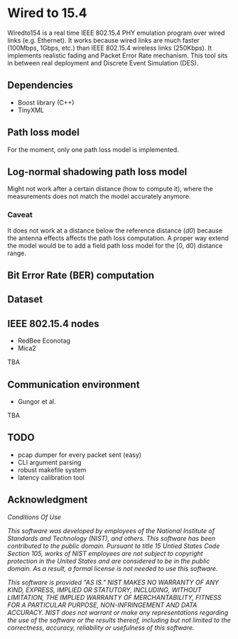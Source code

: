 Wired to 15.4
=============

Wiredto154 is a real time IEEE 802.15.4 PHY emulation program over wired links
(e.g. Ethernet). It works because wired links are much faster (100Mbps, 1Gbps, etc.)
than IEEE 802.15.4 wireless links (250Kbps).
It implements realistic fading and Packet Error Rate mechanism.
This tool sits in between real deployment and Discrete Event Simulation (DES).

Dependencies
------------

* Boost library (C++)
* TinyXML


Path loss model
---------------

For the moment, only one path loss model is implemented.

## Log-normal shadowing path loss model


Might not work after a certain distance (how to compute it), where the
measurements does not match the model accurately anymore.

### Caveat

It does not work at a distance below the reference distance (*d0*)
because the antenna effects affects the path loss computation.
A proper way extend the model would be to add a field path loss model for the
[0, d0) distance range.


Bit Error Rate (BER) computation
--------------------------------


Dataset
-------

## IEEE 802.15.4 nodes

* RedBee Econotag
* Mica2

TBA

## Communication environment

* Gungor et al.

TBA

TODO
----

* pcap dumper for every packet sent (easy)
* CLI argument parsing
* robust makefile system
* latency calibration tool



Acknowledgment
--------------

<em>
Conditions Of Use

This software was developed by employees of the National Institute of
Standards and Technology (NIST), and others.
This software has been contributed to the public domain.
Pursuant to title 15 Untied States Code Section 105, works of NIST
employees are not subject to copyright protection in the United States
and are considered to be in the public domain.
As a result, a formal license is not needed to use this software.

This software is provided "AS IS."
NIST MAKES NO WARRANTY OF ANY KIND, EXPRESS, IMPLIED
OR STATUTORY, INCLUDING, WITHOUT LIMITATION, THE IMPLIED WARRANTY OF
MERCHANTABILITY, FITNESS FOR A PARTICULAR PURPOSE, NON-INFRINGEMENT
AND DATA ACCURACY.  NIST does not warrant or make any representations
regarding the use of the software or the results thereof, including but
not limited to the correctness, accuracy, reliability or usefulness of
this software.
</em>
